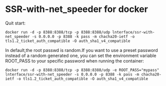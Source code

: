 # SSR-with-net_speeder for docker

Quit start:

    docker run -d -p 8388:8388/tcp -p 8388:8388/udp lnterface/ssr-with-net_speeder -s 0.0.0.0 -p 8388 -k pass -m chacha20-ietf -o tls1.2_ticket_auth_compatible -O auth_sha1_v4_compatible

In default,the root passwd is random.If you want to use a preset password instead of a random generated one, you can set the environment variable ROOT_PASS to your specific password when running the container:

    docker run -d -p 8388:8388/tcp -p 8388:8388/udp -e ROOT_PASS="mypass" lnterface/ssr-with-net_speeder -s 0.0.0.0 -p 8388 -k pass -m chacha20-ietf -o tls1.2_ticket_auth_compatible -O auth_sha1_v4_compatible

